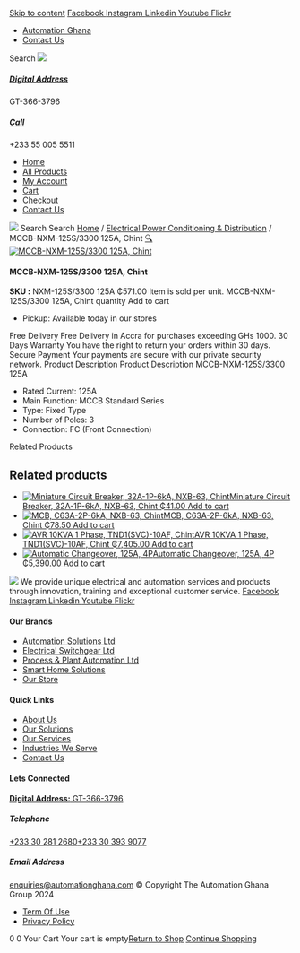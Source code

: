[Skip to content](https://store.automationghana.com/product/mccb-125a-3p/#content)
[ Facebook ](https://www.facebook.com/automationgh/) [ Instagram ](https://www.instagram.com/automationgh/) [ Linkedin ](https://www.linkedin.com/company/the-automation-ghana-limited/) [ Youtube ](https://www.youtube.com/channel/UCurrRDUSm5oIW39VXjn1u0w) [ Flickr ](https://www.flickr.com/photos/181794037@N07/)
  * [ Automation Ghana ](https://automationghana.com)
  * [ Contact Us ](https://store.automationghana.com/contact/)


Search
[ ![](https://store.automationghana.com/wp-content/uploads/2024/04/Website-TAGG-Logo-BLUE.png) ](https://store.automationghana.com/)
[ ](https://maps.app.goo.gl/m4xeaagWCNbLk4jM6)
#####  [ Digital Address ](https://maps.app.goo.gl/m4xeaagWCNbLk4jM6)
GT-366-3796 
[ ](tel:+233550055511)
#####  [ Call ](tel:+233550055511)
+233 55 005 5511 
  * [Home](https://store.automationghana.com/)
  * [All Products](https://store.automationghana.com/shop/)
  * [My Account](https://store.automationghana.com/my-account/)
  * [Cart](https://store.automationghana.com/cart/)
  * [Checkout](https://store.automationghana.com/checkout/)
  * [Contact Us](https://store.automationghana.com/contact/)


[![](https://store.automationghana.com/wp-content/uploads/2024/04/AutomationGhana_logo_white.png)](https://store.automationghana.com)
Search
Search
[Home](https://store.automationghana.com) / [Electrical Power Conditioning & Distribution](https://store.automationghana.com/product-category/electrical-power-distribution/) / MCCB-NXM-125S/3300 125A, Chint
[🔍](https://store.automationghana.com/product/mccb-125a-3p/)
[![MCCB-NXM-125S/3300 125A, Chint](https://store.automationghana.com/wp-content/uploads/2020/04/nxm-125-3p-600x726.jpg)](https://store.automationghana.com/wp-content/uploads/2020/04/nxm-125-3p.jpg)
####  MCCB-NXM-125S/3300 125A, Chint 
**SKU :** NXM-125S/3300 125A 
₵571.00
Item is sold per unit.
MCCB-NXM-125S/3300 125A, Chint quantity
Add to cart
  * Pickup: Available today in our stores


Free Delivery 
Free Delivery in Accra for purchases exceeding GHs 1000. 
30 Days Warranty 
You have the right to return your orders within 30 days. 
Secure Payment 
Your payments are secure with our private security network. 
Product Description
Product Description
MCCB-NXM-125S/3300 125A 
  * Rated Current: 125A
  * Main Function: MCCB Standard Series
  * Type: Fixed Type
  * Number of Poles: 3
  * Connection: FC (Front Connection)


Related Products 
## Related products
  * [![Miniature Circuit Breaker, 32A-1P-6kA, NXB-63, Chint](https://store.automationghana.com/wp-content/uploads/2020/04/NXB-63-1P-C6-6KA-300x300.jpg)Miniature Circuit Breaker, 32A-1P-6kA, NXB-63, Chint ₵41.00 ](https://store.automationghana.com/product/mcb-nxb-63-1p-c32-6ka-chint/)
[Add to cart](https://store.automationghana.com/product/mccb-125a-3p/?add-to-cart=1780)
  * [![MCB, C63A-2P-6kA, NXB-63, Chint](https://store.automationghana.com/wp-content/uploads/2020/04/NXB-63-C63-2P-300x300.jpg)MCB, C63A-2P-6kA, NXB-63, Chint ₵78.50 ](https://store.automationghana.com/product/mcb-nxb-63-2p-c63-6ka-chint/)
[Add to cart](https://store.automationghana.com/product/mccb-125a-3p/?add-to-cart=1783)
  * [![AVR 10KVA 1 Phase, TND1\(SVC\)-10AF, Chint](https://store.automationghana.com/wp-content/uploads/2020/04/TND1SVC-10AF.jpg)AVR 10KVA 1 Phase, TND1(SVC)-10AF, Chint ₵7,405.00 ](https://store.automationghana.com/product/avr-tnd1svc-10af-chint/)
[Add to cart](https://store.automationghana.com/product/mccb-125a-3p/?add-to-cart=1635)
  * [![Automatic Changeover, 125A, 4P](https://store.automationghana.com/wp-content/uploads/2020/04/automatic-changeover.jpg)Automatic Changeover, 125A, 4P ₵5,390.00 ](https://store.automationghana.com/product/automatic-changeover-nz7-125h-4-125a-chint/)
[Add to cart](https://store.automationghana.com/product/mccb-125a-3p/?add-to-cart=1628)


![](https://store.automationghana.com/wp-content/uploads/2024/04/AutomationGhana_logo_white.png)
We provide unique electrical and automation services and products through innovation, training and exceptional customer service.
[ Facebook ](https://www.facebook.com/automationgh/) [ Instagram ](https://www.instagram.com/automationgh/) [ Linkedin ](https://www.linkedin.com/company/the-automation-ghana-limited/) [ Youtube ](https://www.youtube.com/channel/UCurrRDUSm5oIW39VXjn1u0w) [ Flickr ](https://www.flickr.com/photos/181794037@N07/)
#### Our Brands
  * [ Automation Solutions Ltd ](https://store.automationghana.com/product/mccb-125a-3p/)
  * [ Electrical Switchgear Ltd ](https://store.automationghana.com/product/mccb-125a-3p/)
  * [ Process & Plant Automation Ltd ](https://store.automationghana.com/product/mccb-125a-3p/)
  * [ Smart Home Solutions ](https://store.automationghana.com/product/mccb-125a-3p/)
  * [ Our Store ](https://store.automationghana.com/product/mccb-125a-3p/)


#### Quick Links
  * [ About Us ](https://store.automationghana.com/product/mccb-125a-3p/)
  * [ Our Solutions ](https://store.automationghana.com/product/mccb-125a-3p/)
  * [ Our Services ](https://store.automationghana.com/product/mccb-125a-3p/)
  * [ Industries We Serve ](https://store.automationghana.com/product/mccb-125a-3p/)
  * [ Contact Us ](https://store.automationghana.com/product/mccb-125a-3p/)


#### Lets Connected
[**Digital Address:** GT-366-3796](https://maps.app.goo.gl/m4xeaagWCNbLk4jM6)
#####  Telephone 
[ +233 30 281 2680](tel:+233302812680)[+233 30 393 9077](https://store.automationghana.com/product/mccb-125a-3p/+233303939077)
#####  Email Address 
enquiries@automationghana.com 
© Copyright The Automation Ghana Group 2024
  * [ Term Of Use ](https://store.automationghana.com/product/mccb-125a-3p/)
  * [ Privacy Policy ](https://store.automationghana.com/product/mccb-125a-3p/)


0
0
Your Cart
Your cart is empty[Return to Shop](https://store.automationghana.com/shop/)
[Continue Shopping](https://store.automationghana.com/product/mccb-125a-3p/)
